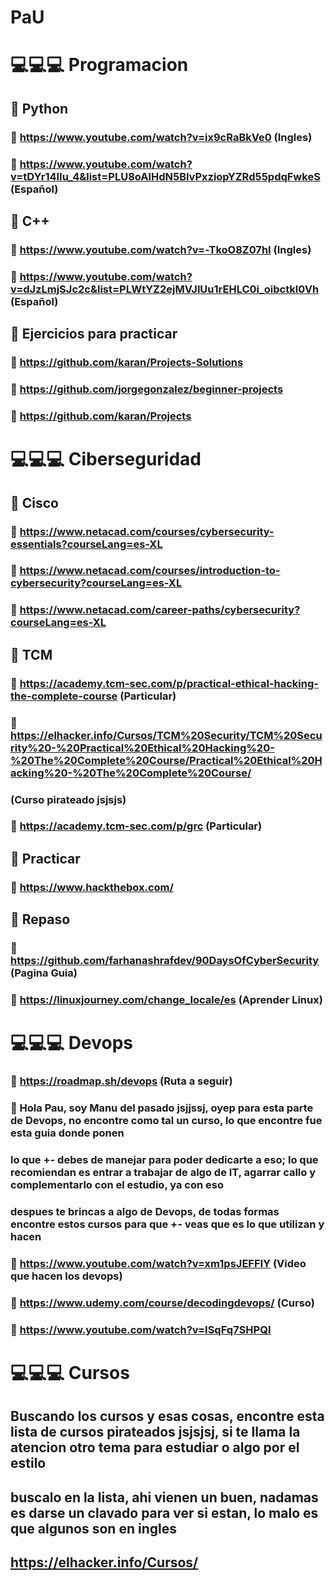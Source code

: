 # PaU

# 💻💻💻 Programacion

## 🎯 Python
### 📘 https://www.youtube.com/watch?v=ix9cRaBkVe0 (Ingles) 
### 📘 https://www.youtube.com/watch?v=tDYr14IIu_4&list=PLU8oAlHdN5BlvPxziopYZRd55pdqFwkeS (Español)
## 🎯 C++
### 📘 https://www.youtube.com/watch?v=-TkoO8Z07hI (Ingles)
### 📘 https://www.youtube.com/watch?v=dJzLmjSJc2c&list=PLWtYZ2ejMVJlUu1rEHLC0i_oibctkl0Vh (Español)
## 🎯 Ejercicios para practicar
### 📘 https://github.com/karan/Projects-Solutions
### 📘 https://github.com/jorgegonzalez/beginner-projects
### 📘 https://github.com/karan/Projects

# 💻💻💻 Ciberseguridad

## 🎯 Cisco
### 📘 https://www.netacad.com/courses/cybersecurity-essentials?courseLang=es-XL
### 📘 https://www.netacad.com/courses/introduction-to-cybersecurity?courseLang=es-XL
### 📘 https://www.netacad.com/career-paths/cybersecurity?courseLang=es-XL
## 🎯 TCM
### 📘 https://academy.tcm-sec.com/p/practical-ethical-hacking-the-complete-course (Particular)
### 📘 https://elhacker.info/Cursos/TCM%20Security/TCM%20Security%20-%20Practical%20Ethical%20Hacking%20-%20The%20Complete%20Course/Practical%20Ethical%20Hacking%20-%20The%20Complete%20Course/
###  (Curso pirateado jsjsjs)
### 📘 https://academy.tcm-sec.com/p/grc (Particular) 
## 🎯 Practicar
### 📘 https://www.hackthebox.com/
## 🎯 Repaso
### 📘 https://github.com/farhanashrafdev/90DaysOfCyberSecurity (Pagina Guia)
### 📘 https://linuxjourney.com/change_locale/es (Aprender Linux)

# 💻💻💻 Devops

### 📘 https://roadmap.sh/devops (Ruta a seguir)
### 📘 Hola Pau, soy Manu del pasado jsjjssj, oyep para esta parte de Devops, no encontre como tal un curso, lo que encontre fue esta guia donde ponen
### lo que +- debes de manejar para poder dedicarte a eso; lo que recomiendan es entrar a trabajar de algo de IT, agarrar callo y complementarlo con el estudio, ya con eso
### despues te brincas a algo de Devops, de todas formas encontre estos cursos para que +- veas que es lo que utilizan y hacen
### 📘 https://www.youtube.com/watch?v=xm1psJEFFIY (Video que hacen los devops) 
### 📘 https://www.udemy.com/course/decodingdevops/ (Curso)
### 📘 https://www.youtube.com/watch?v=ISqFq7SHPQI

# 💻💻💻 Cursos
## Buscando los cursos y esas cosas, encontre esta lista de cursos pirateados jsjsjsj, si te llama la atencion otro tema para estudiar o algo por el estilo
## buscalo en la lista, ahi vienen un buen, nadamas es darse un clavado para ver si estan, lo malo es que algunos son en ingles
## https://elhacker.info/Cursos/


